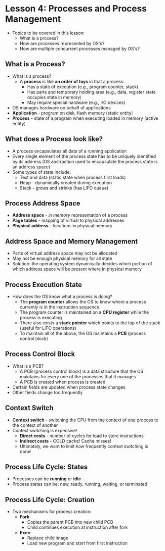 # Lesson 4: Processes and Process Management

- Topics to be covered in this lesson:
  - What is a process?
  - How are processes represented by OS's?
  - How are multiple concurrent processes managed by OS's?

## What is a Process?

- What is a process?
  - A **process** is like **an order of toys** in that a process:
    - Has a state of execution (e.g., program counter, stack)
    - Has parts and temporary holding area (e.g., data, register state occupies state in memory)
    - May require special hardware (e.g., I/O devices)
- OS manages hardware on behalf of applications
- **Application** - program on disk, flash memory (static entity)
- **Process** - state of a program when executing loaded in memory (active entity)

## What does a Process look like?

- A process encapsulates all data of a running application
- Every single element of the process state has to be uniquely identified by its address (OS abstraction used to encapsulate the process state is an address space)
- Some types of state include:
  - Text and data (static state when process first loads)
  - Heap - dynamically created during execution
  - Stack - grows and strinks (has LIFO queue)

## Process Address Space

- **Address space** - *in memory* representation of a process
- **Page tables** - mapping of virtual to physical addresses
- **Physical address** - locations in physical memory

## Address Space and Memory Management

- Parts of virtual address space may not be allocated
- May not be enough physical memory for all state
- Solution: the operating system dynamically decides which portion of which address space will be present where in physical memory

## Process Execution State

- How does the OS know what a process is doing?
  - The **program counter** allows the OS to know where a process currently is in the instruction sequence
  - The program counter is maintained on a **CPU register** while the process is executing
  - There also exists a **stack pointer** which points to the top of the stack (useful for LIFO operations)
  - To maintain all of the above, the OS maintains a **PCB** (process control block)

## Process Control Block

- What is a PCB?
  - A PCB (process control block) is a data structure that the OS maintains for every one of the processes that it manages
  - A PCB is created when process is created
- Certain fields are updated when process state changes
- Other fields change too frequently

## Context Switch

- **Context switch** - switching the CPU from the context of one process to the context of another
- Context switching is expensive!
  - **Direct costs** - number of cycles for load to store instructions
  - **Indirect costs** - COLD cache! Cache misses!
  - Ultimately, we want to limit how frequently context switching is done!

## Process Life Cycle: States

- Processes can be **running** or **idle**
- Process states can be: new, ready, running, waiting, or terminated

## Process Life Cycle: Creation

- Two mechanisms for process creation:
  - **Fork**:
    - Copies the parent PCB into new child PCB
    - Child continues execution at instruction after fork
  - **Exec**:
    - Replace child image
    - Load new program and start from first instruction